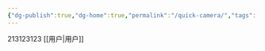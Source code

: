 ```yaml
---
{"dg-publish":true,"dg-home":true,"permalink":"/quick-camera/","tags":["gardenEntry"],"dgPassFrontmatter":true}
---
```



213123123
[[用户\|用户]]
